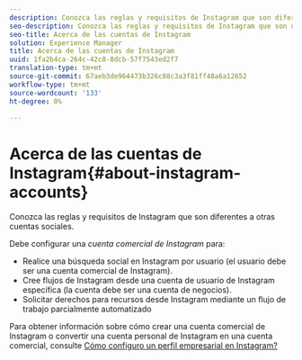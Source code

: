```yaml
---
description: Conozca las reglas y requisitos de Instagram que son diferentes a otras cuentas sociales.
seo-description: Conozca las reglas y requisitos de Instagram que son diferentes a otras cuentas sociales.
seo-title: Acerca de las cuentas de Instagram
solution: Experience Manager
title: Acerca de las cuentas de Instagram
uuid: 1fa2b4ca-264c-42c8-8dcb-57f7543ed2f7
translation-type: tm+mt
source-git-commit: 67aeb3de964473b326c88c3a3f81ff48a6a12652
workflow-type: tm+mt
source-wordcount: '133'
ht-degree: 0%

---
```



# Acerca de las cuentas de Instagram{#about-instagram-accounts}

Conozca las reglas y requisitos de Instagram que son diferentes a otras cuentas sociales.

Debe configurar una *cuenta comercial de Instagram* para:

* Realice una búsqueda social en Instagram por usuario (el usuario debe ser una cuenta comercial de Instagram).
* Cree flujos de Instagram desde una cuenta de usuario de Instagram específica (la cuenta debe ser una cuenta de negocios).
* Solicitar derechos para recursos desde Instagram mediante un flujo de trabajo parcialmente automatizado

Para obtener información sobre cómo crear una cuenta comercial de Instagram o convertir una cuenta personal de Instagram en una cuenta comercial, consulte [Cómo configuro un perfil empresarial en Instagram?](https://www.facebook.com/help/502981923235522)

